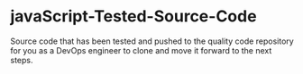 # javaScript-Tested-Source-Code

 Source code that has been tested and pushed to the quality code repository for you as a DevOps engineer to clone and move it forward to the next steps. 
